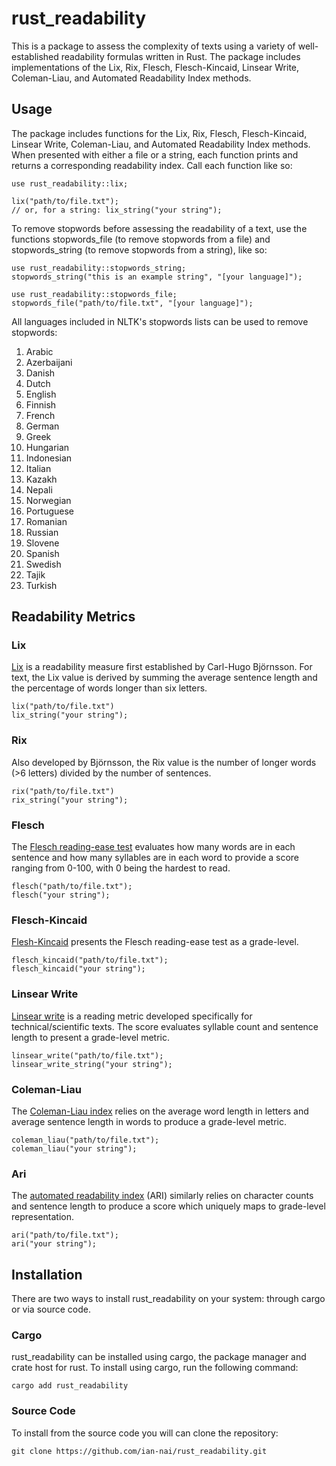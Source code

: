 # rust_readability
This is a package to assess the complexity of texts using a variety of well-established readability formulas written in Rust. The package includes implementations of the Lix, Rix, Flesch, Flesch-Kincaid, Linsear Write, Coleman-Liau, and Automated Readability Index methods.

## Usage
The package includes functions for the Lix, Rix, Flesch, Flesch-Kincaid, Linsear Write, Coleman-Liau, and Automated Readability Index methods. When presented with either a file or a string, each function prints and returns a corresponding readability index. Call each function like so:

```
use rust_readability::lix;

lix("path/to/file.txt");
// or, for a string: lix_string("your string");
```
To remove stopwords before assessing the readability of a text, use the functions stopwords_file (to remove stopwords from a file) and stopwords_string (to remove stopwords from a string), like so:

```
use rust_readability::stopwords_string;
stopwords_string("this is an example string", "[your language]");

use rust_readability::stopwords_file;
stopwords_file("path/to/file.txt", "[your language]");
```

All languages included in NLTK's stopwords lists can be used to remove stopwords:
1. Arabic 
2. Azerbaijani
3. Danish
4. Dutch
5. English
6. Finnish
7. French 
8. German 
9. Greek
10. Hungarian 
11. Indonesian
12. Italian 
13. Kazakh 
14. Nepali 
15. Norwegian 
16. Portuguese 
17. Romanian 
18. Russian 
19. Slovene 
20. Spanish 
21. Swedish 
22. Tajik 
23. Turkish

## Readability Metrics 

### Lix 
[Lix](https://en.wikipedia.org/wiki/Lix_(readability_test)) is a readability measure first established by Carl-Hugo Björnsson. For text, the Lix value is derived by summing the average sentence length and the percentage of words longer than six letters. 
```
lix("path/to/file.txt")
lix_string("your string");
```

### Rix 
Also developed by Björnsson, the Rix value is the number of longer words (>6 letters) divided by the number of sentences. 
```
rix("path/to/file.txt")
rix_string("your string");
```

### Flesch
The [Flesch reading-ease test](https://en.wikipedia.org/wiki/Flesch%E2%80%93Kincaid_readability_tests) evaluates how many words are in each sentence and how many syllables are in each word to provide a score ranging from 0-100, with 0 being the hardest to read. 
```
flesch("path/to/file.txt");
flesch("your string");
```

### Flesch-Kincaid
[Flesh-Kincaid](https://en.wikipedia.org/wiki/Flesch%E2%80%93Kincaid_readability_tests) presents the Flesch reading-ease test as a grade-level. 
```
flesch_kincaid("path/to/file.txt");
flesch_kincaid("your string");
```

### Linsear Write 
[Linsear write](https://en.wikipedia.org/wiki/Linsear_Write) is a reading metric developed specifically for technical/scientific texts. The score evaluates syllable count and sentence length to present a grade-level metric. 
```
linsear_write("path/to/file.txt");
linsear_write_string("your string");
```
### Coleman-Liau
The [Coleman-Liau index](https://en.wikipedia.org/wiki/Coleman%E2%80%93Liau_index) relies on the average word length in letters and average sentence length in words to produce a grade-level metric. 
```
coleman_liau("path/to/file.txt");
coleman_liau("your string");
```

### Ari 
The [automated readability index](https://en.wikipedia.org/wiki/Automated_readability_index) (ARI) similarly relies on character counts and sentence length to produce a score which uniquely maps to grade-level representation.
```
ari("path/to/file.txt");
ari("your string");
```
## Installation
There are two ways to install rust_readability on your system: through cargo or via source code.
### Cargo
rust_readability can be installed using cargo, the package manager and crate host for rust. To install using cargo, run the following command:
```
cargo add rust_readability
```
### Source Code
To install from the source code you will can clone the repository:
```
git clone https://github.com/ian-nai/rust_readability.git
```
